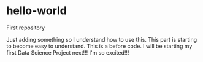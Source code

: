 # hello-world
First repository

Just adding something so I understand how to use this.
This part is starting to become easy to understand.  This is a before code.  I will be starting my first Data Science Project next!!! I'm so excited!!!
